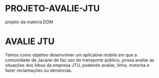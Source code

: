 # PROJETO-AVALIE-JTU
projeto da materia DDM

<h1 text-align: center>AVALIE JTU</h1>

<p>Temos como objetivo desenvolver um aplicative mobile em que a comunidade de Jacareí de faz uso do transporte público, possa avaliar as situações dos ôibus da empresa JTU, podendo avaliar, linha, motorita e fazer reclamações ou denúncias.</p>
